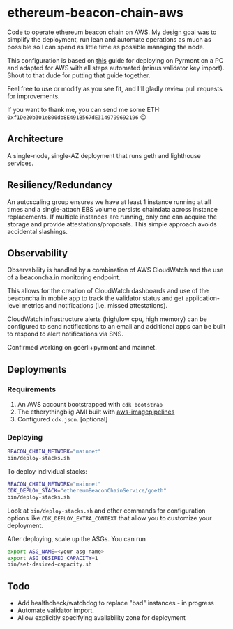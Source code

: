 # ethereum-beacon-chain-aws
Code to operate ethereum beacon chain on AWS.  My design goal was to simplify the deployment, run lean and automate operations as much as possible so I can spend as little time as possible managing the node.

This configuration is based on [this](https://someresat.medium.com/guide-to-staking-on-ethereum-2-0-ubuntu-pyrmont-lighthouse-a634d3b87393) guide for deploying on Pyrmont on a PC and adapted for AWS with all steps automated (minus validator key import).  Shout to that dude for putting that guide together.

Feel free to use or modify as you see fit, and I'll gladly review pull requests for improvements.

If you want to thank me, you can send me some ETH: `0xf1De20b301eB00db8E491B567dE3149799692196` 😉

## Architecture
A single-node, single-AZ deployment that runs geth and lighthouse services.

## Resiliency/Redundancy
An autoscaling group ensures we have at least 1 instance running at all times and a single-attach EBS volume persists chaindata across instance replacements.  If multiple instances are running, only one can acquire the storage and provide attestations/proposals.  This simple approach avoids accidental slashings.

## Observability
Observability is handled by a combination of AWS CloudWatch and the use of a beaconcha.in monitoring endpoint.  

This allows for the creation of CloudWatch dashboards and use of the beaconcha.in mobile app to track the validator status and get application-level metrics and notifications (i.e. missed attestations).

CloudWatch infrastructure alerts (high/low cpu, high memory) can be configured to send notifications to an email and additional apps can be built to respond to alert notifications via SNS.

Confirmed working on goerli+pyrmont and mainnet.

## Deployments
### Requirements
1. An AWS account bootstrapped with `cdk bootstrap`
2. The etherythingbiig AMI built with [aws-imagepipelines](https://github.com/juliosantos84/aws-imagepipelines)
3. Configured `cdk.json`. [optional]

### Deploying
```bash
BEACON_CHAIN_NETWORK="mainnet"
bin/deploy-stacks.sh
```

To deploy individual stacks:
```bash
BEACON_CHAIN_NETWORK="mainnet"
CDK_DEPLOY_STACK="ethereumBeaconChainService/goeth" 
bin/deploy-stacks.sh
```

Look at `bin/deploy-stacks.sh` and other commands for configuration options like `CDK_DEPLOY_EXTRA_CONTEXT` that allow you to customize your deployment.

After deploying, scale up the ASGs.  You can run 
```bash
export ASG_NAME=<your asg name> 
export ASG_DESIRED_CAPACITY=1 
bin/set-desired-capacity.sh
```
## Todo
- Add healthcheck/watchdog to replace "bad" instances - in progress
- Automate validator import.
- Allow explicitly specifying availability zone for deployment